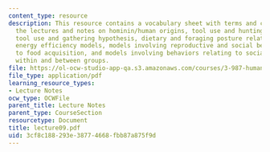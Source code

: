 ```yaml
---
content_type: resource
description: This resource contains a vocabulary sheet with terms and concepts from
  the lectures and notes on hominin/human origins, tool use and hunting hypothesis,
  tool use and gathering hypothesis, dietary and foraging posture related models,
  energy efficiency models, models involving reproductive and social behaviors relating
  to food acquisition, and models involving behaviors relating to social cooperation
  within and between groups.
file: https://ol-ocw-studio-app-qa.s3.amazonaws.com/courses/3-987-human-origins-and-evolution-spring-2006/3cf8c188293e38774668fbb87a875f9d_lecture09.pdf
file_type: application/pdf
learning_resource_types:
- Lecture Notes
ocw_type: OCWFile
parent_title: Lecture Notes
parent_type: CourseSection
resourcetype: Document
title: lecture09.pdf
uid: 3cf8c188-293e-3877-4668-fbb87a875f9d
---
```

